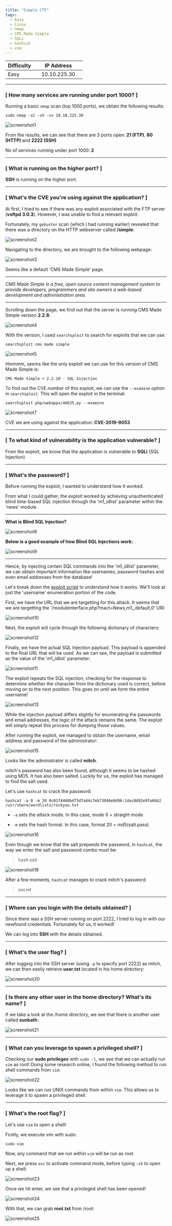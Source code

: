 ```yaml
---
title: "Simple CTF"
tags:
  - Easy
  - Linux
  - nmap
  - CMS Made Simple
  - SQLi
  - hashcat
  - vim
---
```


| Difficulty |  |  IP Address   |  |
| ---------- |--|:------------: |--|
|   Easy     |  |  10.10.225.30 |  |

---

### [ How many services are running under port 1000? ]

Running a basic `nmap` scan (top 1000 ports), we obtain the following results:

```
sudo nmap -sC -sV -vv 10.10.225.30
```

![screenshot1](../assets/images/simple_ctf/screenshot1.png)

From the results, we can see that there are 3 ports open: **21 (FTP)**, **80 (HTTP)** and **2222 (SSH)**

No of services running under port 1000: **2**

---

### [ What is running on the higher port? ]

**SSH** is running on the higher port.

---

### [ What's the CVE you're using against the application? ] 

At first, I tried to see if there was any exploit associated with the FTP server (**vsftpd 3.0.3**). However, I was unable to find a relevant exploit.

Fortunately, my `gobuster` scan (which I had running earlier) revealed that there was a directory on the HTTP webserver called **/simple**:

![screenshot2](../assets/images/simple_ctf/screenshot2.png)

Navigating to the directory, we are brought to the following webpage:

![screenshot3](../assets/images/simple_ctf/screenshot3.png)

Seems like a default 'CMS Made Simple' page. 

---

*CMS Made Simple is a free, open source content management system to provide developers, programmers and site owners a web-based development and administration area.*

---

Scrolling down the page, we find out that the server is running CMS Made Simple version **2.2.8**:

![screenshot4](../assets/images/simple_ctf/screenshot4.png)

With the version, I used `searchsploit` to search for exploits that we can use:

```
searchsploit cms made simple
```

![screenshot5](../assets/images/simple_ctf/screenshot5.png)

Hmmmm, seems like the only exploit we can use for this version of CMS Made Simple is:

```
CMS Made Simple < 2.2.10 - SQL Injection
```

To find out the CVE number of this exploit, we can use the `--examine` option in `searchsploit`. This will open the exploit in the terminal:

```
searchsploit php/webapps/46635.py --examine
```

![screenshot7](../assets/images/simple_ctf/screenshot7.png)

CVE we are using against the application: **CVE-2019-9053**

---

### [ To what kind of vulnerability is the application vulnerable? ]

From the exploit, we know that the application is vulnerable to **SQLi** (SQL Injection)

---

### [ What's the password? ]

Before running the exploit, I wanted to understand how it worked. 

From what I could gather, the exploit worked by achieving unauthenticated blind time-based SQL injection through the 'm1_idlist' parameter within the 'news' module.

---

**What is Blind SQL Injection?**

![screenshot8](../assets/images/simple_ctf/screenshot8.png)

**Below is a good example of how Blind SQL Injections work:**

![screenshot9](../assets/images/simple_ctf/screenshot9.png)

---

Hence, by injecting certain SQL commands into the 'm1_idlist' parameter, we can obtain important information like usernames, password hashes and even email addresses from the database!

Let's break down the [exploit script](https://www.exploit-db.com/exploits/46635) to understand how it works. We'll look at just the 'username' enumeration portion of the code.

First, we have the URL that we are targetting for this attack. It seems that we are targetting the '/moduleinterface.php?mact=News,m1_,default,0' URI: 

![screenshot10](../assets/images/simple_ctf/screenshot10.png)

Next, the exploit will cycle through the following dictionary of characters:

![screenshot12](../assets/images/simple_ctf/screenshot12.png)

Finally, we have the actual SQL Injection payload. This payload is appended to the final URL that will be used. As we can see, the payload is submitted as the value of the 'm1_idlist' parameter:

![screenshot11](../assets/images/simple_ctf/screenshot11.png)

The exploit repeats the SQL injection, checking for the response to determine whether the character from the dictionary used is correct, before moving on to the next position. This goes on until we form the entire username! 

![screenshot13](../assets/images/simple_ctf/screenshot13.png)

While the injection payload differs slightly for enumerating the passwords and email addresses, the logic of the attack remains the same. The exploit will simply repeat this process for dumping those values. 

After running the exploit, we managed to obtain the username, email address and password of the administrator:

![screenshot15](../assets/images/simple_ctf/screenshot15.png)

Looks like the administrator is called **mitch**. 

mitch's password has also been found, although it seems to be hashed using MD5. It has also been salted. Luckily for us, the exploit has managed to find the salt used. 

Let's use `hashcat` to crack the password:

```
hashcat -a 0 -m 20 0c01f4468bd75d7a84c7eb73846e8d96:1dac0d92e9fa6bb2 /usr/share/wordlists/rockyou.txt
```

* `-a` sets the attack mode. In this case, mode 0 = straight mode

* `-m` sets the hash format. In this case, format 20 = md5(salt.pass)

![screenshot16](../assets/images/simple_ctf/screenshot16.png)

Even though we know that the salt prepends the password, in `hashcat`, the way we enter the salt and password combo must be:

> hash:salt

![screenshot18](../assets/images/simple_ctf/screenshot18.png)

After a few moments, `hashcat` manages to crack mitch's password: 

> secret

---

### [ Where can you login with the details obtained? ]

Since there was a SSH server running on port 2222, I tried to log in with our newfound credentials. Fortunately for us, it worked! 

We can log into **SSH** with the details obtained.

---

### [ What's the user flag? ]

After logging into the SSH server (using `-p` to specify port 2222) as mitch, we can then easily retrieve **user.txt** located in his home directory:

![screenshot20](../assets/images/simple_ctf/screenshot20.png)

---

### [ Is there any other user in the home directory? What's its name? ]

If we take a look at the /home directory, we see that there is another user called **sunbath**:

![screenshot21](../assets/images/simple_ctf/screenshot21.png)

---

### [ What can you leverage to spawn a privileged shell? ]

Checking our **sudo privileges** with `sudo -l`, we see that we can actually run `vim` as root! Doing some research online, I found the following method to run shell commands from `vim`:

![screenshot22](../assets/images/simple_ctf/screenshot22.png)

Looks like we can run UNIX commands from within `vim`. This allows us to leverage it to spawn a privileged shell.

---

### [ What's the root flag? ]

Let's use `vim` to open a shell!

Firstly, we execute vim with sudo: 

```
sudo vim
```

Now, any command that we run within `vim` will be run as root. 

Next, we press `esc` to activate command mode, before typing `:sh` to open up a shell:

![screenshot23](../assets/images/simple_ctf/screenshot23.png)

Once we hit enter, we see that a privileged shell has been opened!

![screenshot24](../assets/images/simple_ctf/screenshot24.png)

With that, we can grab **root.txt** from /root:

![screenshot25](../assets/images/simple_ctf/screenshot25.png)

